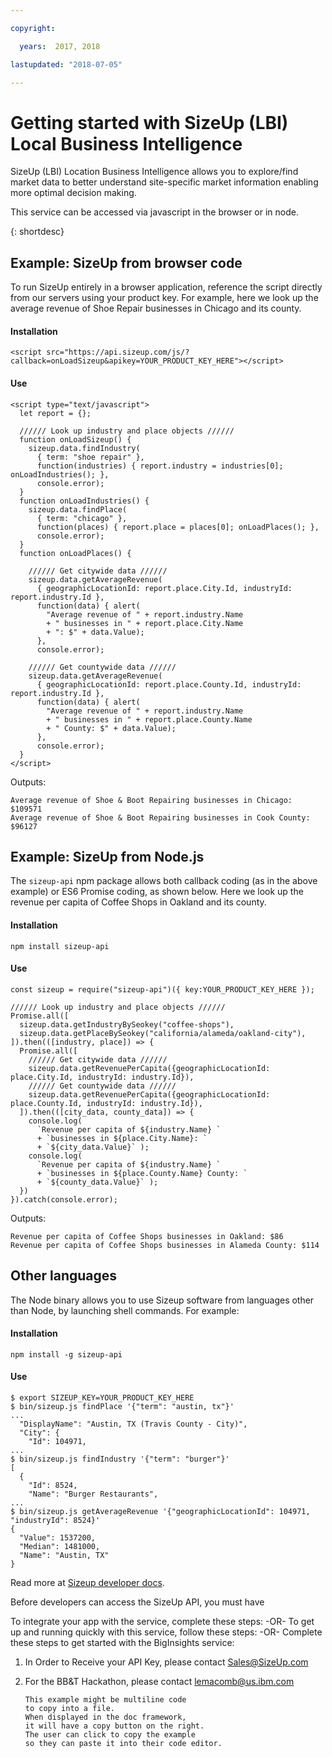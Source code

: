 ```yaml
---

copyright:

  years:  2017, 2018

lastupdated: "2018-07-05"

---
```



# Getting started with SizeUp (LBI) Local Business Intelligence

SizeUp (LBI) Location Business Intelligence allows you to explore/find market data to better understand site-specific market information enabling more optimal decision making.

This service can be accessed via javascript in the browser or in node.

 {: shortdesc}

## Example: SizeUp from browser code

To run SizeUp entirely in a browser application, reference the script directly from our servers using your product key. For example, here we look up the average revenue of Shoe Repair businesses in Chicago and its county.

#### Installation

    <script src="https://api.sizeup.com/js/?callback=onLoadSizeup&apikey=YOUR_PRODUCT_KEY_HERE"></script>

#### Use

    <script type="text/javascript">
      let report = {};

      ////// Look up industry and place objects //////
      function onLoadSizeup() {
        sizeup.data.findIndustry(
          { term: "shoe repair" },
          function(industries) { report.industry = industries[0]; onLoadIndustries(); },
          console.error);
      }
      function onLoadIndustries() {
        sizeup.data.findPlace(
          { term: "chicago" },
          function(places) { report.place = places[0]; onLoadPlaces(); },
          console.error);
      }
      function onLoadPlaces() {

        ////// Get citywide data //////
        sizeup.data.getAverageRevenue(
          { geographicLocationId: report.place.City.Id, industryId: report.industry.Id },
          function(data) { alert(
            "Average revenue of " + report.industry.Name
            + " businesses in " + report.place.City.Name
            + ": $" + data.Value);
          },
          console.error);

        ////// Get countywide data //////
        sizeup.data.getAverageRevenue(
          { geographicLocationId: report.place.County.Id, industryId: report.industry.Id },
          function(data) { alert(
            "Average revenue of " + report.industry.Name
            + " businesses in " + report.place.County.Name
            + " County: $" + data.Value);
          },
          console.error);
      }
    </script>

Outputs:

    Average revenue of Shoe & Boot Repairing businesses in Chicago: $109571
    Average revenue of Shoe & Boot Repairing businesses in Cook County: $96127

## Example: SizeUp from Node.js

The `sizeup-api` npm package allows both callback coding (as in the above example) or ES6 Promise coding, as shown below. Here we look up the revenue per capita of Coffee Shops in Oakland and its county.

#### Installation

    npm install sizeup-api

#### Use

    const sizeup = require("sizeup-api")({ key:YOUR_PRODUCT_KEY_HERE });

    ////// Look up industry and place objects //////
    Promise.all([
      sizeup.data.getIndustryBySeokey("coffee-shops"),
      sizeup.data.getPlaceBySeokey("california/alameda/oakland-city"),
    ]).then(([industry, place]) => {
      Promise.all([
        ////// Get citywide data //////
        sizeup.data.getRevenuePerCapita({geographicLocationId: place.City.Id, industryId: industry.Id}),
        ////// Get countywide data //////
        sizeup.data.getRevenuePerCapita({geographicLocationId: place.County.Id, industryId: industry.Id}),
      ]).then(([city_data, county_data]) => {
        console.log(
          `Revenue per capita of ${industry.Name} `
          + `businesses in ${place.City.Name}: `
          + `${city_data.Value}` );
        console.log(
          `Revenue per capita of ${industry.Name} `
          + `businesses in ${place.County.Name} County: `
          + `${county_data.Value}` );
      })
    }).catch(console.error);

Outputs:

    Revenue per capita of Coffee Shops businesses in Oakland: $86
    Revenue per capita of Coffee Shops businesses in Alameda County: $114

## Other languages

The Node binary allows you to use Sizeup software from languages other than Node, by launching shell commands. For example:

#### Installation

    npm install -g sizeup-api

#### Use

    $ export SIZEUP_KEY=YOUR_PRODUCT_KEY_HERE
    $ bin/sizeup.js findPlace '{"term": "austin, tx"}'
    ...
      "DisplayName": "Austin, TX (Travis County - City)",
      "City": {
        "Id": 104971,
    ...
    $ bin/sizeup.js findIndustry '{"term": "burger"}'
    [
      {
        "Id": 8524,
        "Name": "Burger Restaurants",
    ...
    $ bin/sizeup.js getAverageRevenue '{"geographicLocationId": 104971, "industryId": 8524}'
    {
      "Value": 1537200,
      "Median": 1481000,
      "Name": "Austin, TX"
    }

Read more at [Sizeup developer docs].

[Sizeup developer docs]: https://www.sizeup.com/developers/documentation

<!-- If overview content is required, do not include it here. Put it in a separate "## About" section below the task section. -->

<!-- Task section: REQUIRED
The task section includes steps to integrate the service into the app.  
- With task-based, technical information, reduce the conversational style in favor of succinct and direct instructions.
- DO include the basic, most-common-use scenario steps to use the service or integrate it into the app. 
- DO NOT include steps to add the service from the Bluemix catalog; we assume that the user already took steps in the UI to add the service. 
- DO include code snippets in all languages that can be copied, as well as VCAP service info.  
- For additional tasks like configuring, managing, etc., add a task section (## Gerund_task_title) below the task section or "About" section if used. Use a task title such as "Configuring x", "Administering y", "Managing z". -->

<!-- You can include an optional prerequisites paragraph for any prerequisites to be met before integrating the service. For example: -->

Before developers can access the SizeUp API, you must have 
<!-- Include a sentence to briefly introduce the steps. Examples: -->

To integrate your app with the service, complete these steps: -OR-
To get up and running quickly with this service, follow these steps: -OR-
Complete these steps to get started with the BigInsights service:

<!-- Use ordered list markup for the step section. For code examples: 
- use three backticks ahead of and after the example (```)
- For copyable code snippet, multi-line, include {: codeblock} following the last set of backticks. A copy button will display in framework in output.
- For copyable command, single line, include {: pre} following the last set of backticks. When displayed, it will show "$" at the beginning of the command example and a copy button, but the copy button will include just the command example.
- For non-copyable output snippet, include {: screen} following the last set of backticks.
 -->

1. In Order to Receive your API Key, please contact Sales@SizeUp.com
2. For the BB&T Hackathon, please contact lemacomb@us.ibm.com 

	```
	This example might be multiline code
	to copy into a file. 
	When displayed in the doc framework, 
	it will have a copy button on the right.
	The user can click to copy the example 
	so they can paste it into their code editor.
	```